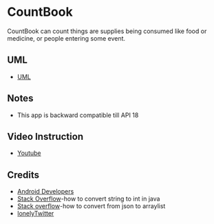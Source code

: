 # CountBook

CountBook can count things are supplies being consumed like food or medicine, or people entering some event. 

## UML
+ [UML](https://github.com/acsyl/CountBook/blob/master/doc/shuyang2-CountBook.png)

## Notes
+ This app is backward compatible till API 18

## Video Instruction
+ [Youtube](https://youtu.be/IztKGHaxm7I)

## Credits
+ [Android Developers](https://developer.android.com/index.html)
+ [Stack Overflow](https://stackoverflow.com/questions/5585779/how-to-convert-a-string-to-an-int-in-java)-how to convert string to int in java
+ [Stack overflow](https://stackoverflow.com/questions/12384064/gson-convert-from-json-to-a-typed-arraylistt)-how to convert from json to arraylist
+ [lonelyTwitter](https://github.com/watts1/lonelyTwitter)
